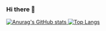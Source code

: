 ### Hi there 👋
[![Anurag's GitHub stats](https://github-readme-stats.vercel.app/api?username=gledsonmatheus&count_private=true)
](https://github.com/anuraghazra/github-readme-stats)
[![Top Langs](https://github-readme-stats.vercel.app/api/top-langs/?username=gledsonmatheus)](https://github.com/anuraghazra/github-readme-stats)


<!--
**gledsonmatheus/GledsonMatheus** is a ✨ _special_ ✨ repository because its `README.md` (this file) appears on your GitHub profile.

Here are some ideas to get you started:

- 🔭 I’m currently working on ...
- 🌱 I’m currently learning ...
- 👯 I’m looking to collaborate on ...
- 🤔 I’m looking for help with ...
- 💬 Ask me about ...
- 📫 How to reach me: ...
- 😄 Pronouns: ...
- ⚡ Fun fact: ...
-->
